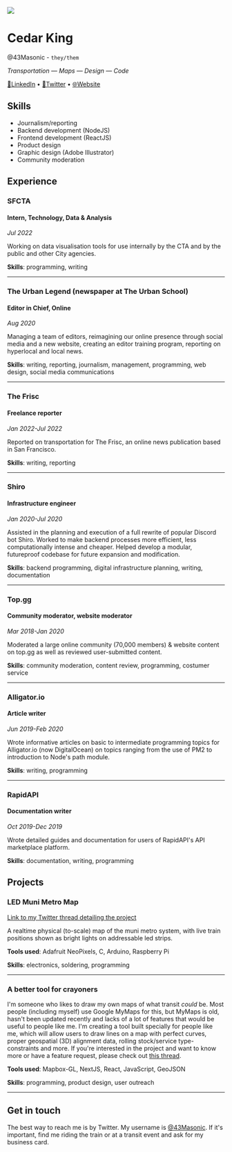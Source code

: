 ![](https://media-exp2.licdn.com/dms/image/C5616AQEgEYEs2ks7tQ/profile-displaybackgroundimage-shrink_350_1400/0/1649085206320?e=1663804800&v=beta&t=IxLEzb_lPzXAh_k15EiY0enfe-LW6dchGFNQ7VcqqSY)
# Cedar King
@43Masonic - `they/them`

_Transportation — Maps — Design — Code_
 
[🔗LinkedIn](https://www.linkedin.com/in/cedar-king-696513247) • [💬Twitter](https://twitter.com/43masonic) • [🌐Website](https://43masonic.com)

## Skills
- Journalism/reporting
- Backend development (NodeJS)
- Frontend development (ReactJS)
- Product design
- Graphic design (Adobe Illustrator)
- Community moderation

## Experience
### SFCTA
#### Intern, Technology, Data & Analysis 
_Jul 2022_

Working on data visualisation tools for use internally by the CTA and by the public and other City agencies.

**Skills**: programming, writing

---
### The Urban Legend (newspaper at The Urban School)
#### Editor in Chief, Online
_Aug 2020_

Managing a team of editors, reimagining our online presence through social media and a new website, creating an editor training program, reporting on hyperlocal and local news.

**Skills**: writing, reporting, journalism, management, programming, web design, social media communications

---
### The Frisc
#### Freelance reporter 
_Jan 2022-Jul 2022_
 
Reported on transportation for The Frisc, an online news publication based in San Francisco.

**Skills**: writing, reporting

---
### Shiro
#### Infrastructure engineer
_Jan 2020-Jul 2020_

Assisted in the planning and execution of a full rewrite of popular Discord bot Shiro. Worked to make backend processes more efficient, less computationally intense and cheaper. Helped develop a modular, futureproof codebase for future expansion and modification.

**Skills**: backend programming, digital infrastructure planning, writing, documentation

---

### Top.gg
#### Community moderator, website moderator
_Mar 2018-Jan 2020_

Moderated a large online community (70,000 members) & website content on top.gg as well as reviewed user-submitted content.

**Skills**: community moderation, content review, programming, costumer service

---
### Alligator.io
#### Article writer
_Jun 2019-Feb 2020_

Wrote informative articles on basic to intermediate programming topics for Alligator.io (now DigitalOcean) on topics ranging from the use of PM2 to introduction to Node's path module.

**Skills**: writing, programming

---
### RapidAPI
#### Documentation writer 
_Oct 2019-Dec 2019_

Wrote detailed guides and documentation for users of RapidAPI's API marketplace platform.

**Skills**: documentation, writing, programming


## Projects
### LED Muni Metro Map
[Link to my Twitter thread detailing the project](https://twitter.com/43Masonic/status/1515054181131952129)

A realtime physical (to-scale) map of the muni metro system, with live train positions shown as bright lights on addressable led strips.

**Tools used**: Adafruit NeoPixels, C, Arduino, Raspberry Pi

**Skills**: electronics, soldering, programming

---
### A better tool for crayoners

I'm someone who likes to draw my own maps of what transit _could_ be. Most people (including myself) use Google MyMaps for this, but MyMaps is old, hasn't been updated recently and lacks of a lot of features that would be useful to people like me.
I'm creating a tool built specially for people like me, which will allow users to draw lines on a map with perfect curves, proper geospatial (3D) alignment data, rolling stock/service type-constraints and more.
If you're interested in the project and want to know more or have a feature request, please check out [this thread](https://twitter.com/43Masonic/status/1549526841681010688?s=20&t=4PNmiWmRHbKslRBWtMN3DQ).

**Tools used**: Mapbox-GL, NextJS, React, JavaScript, GeoJSON

**Skills**: programming, product design, user outreach

---
## Get in touch
The best way to reach me is by Twitter. My username is [@43Masonic](https://twitter.com/43masonic). If it's important, find me riding the train or at a transit event and ask for my business card.
